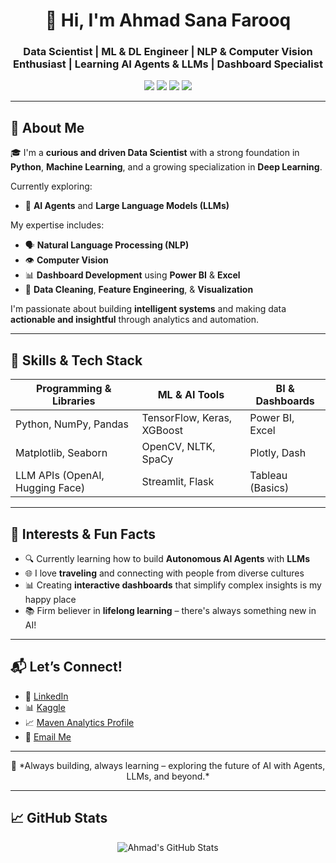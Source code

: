 <h1 align="center">👋 Hi, I'm Ahmad Sana Farooq</h1>

<h3 align="center">Data Scientist | ML & DL Engineer | NLP & Computer Vision Enthusiast | Learning AI Agents & LLMs | Dashboard Specialist</h3>

<p align="center">
  <img src="https://img.shields.io/badge/Python-3670A0?style=for-the-badge&logo=python&logoColor=white"/>
  <img src="https://img.shields.io/badge/TensorFlow-FF6F00?style=for-the-badge&logo=tensorflow&logoColor=white"/>
  <img src="https://img.shields.io/badge/PowerBI-F2C811?style=for-the-badge&logo=powerbi&logoColor=black"/>
  <img src="https://img.shields.io/badge/Excel-217346?style=for-the-badge&logo=microsoft-excel&logoColor=white"/>
</p>

---

## 🚀 About Me

🎓 I'm a **curious and driven Data Scientist** with a strong foundation in **Python**, **Machine Learning**, and a growing specialization in **Deep Learning**.

Currently exploring:
- 🧠 **AI Agents** and **Large Language Models (LLMs)**

My expertise includes:
- 🗣️ **Natural Language Processing (NLP)**  
- 👁️ **Computer Vision**  
- 📊 **Dashboard Development** using **Power BI** & **Excel**  
- 🧹 **Data Cleaning**, **Feature Engineering**, & **Visualization**

I'm passionate about building **intelligent systems** and making data **actionable and insightful** through analytics and automation.

---

## 🧠 Skills & Tech Stack

| Programming & Libraries | ML & AI Tools | BI & Dashboards |
|--------------------------|----------------|------------------|
| Python, NumPy, Pandas | TensorFlow, Keras, XGBoost | Power BI, Excel |
| Matplotlib, Seaborn | OpenCV, NLTK, SpaCy | Plotly, Dash |
| LLM APIs (OpenAI, Hugging Face) | Streamlit, Flask | Tableau (Basics) |

---

## 🌟 Interests & Fun Facts

- 🔍 Currently learning how to build **Autonomous AI Agents** with **LLMs**
- 🌐 I love **traveling** and connecting with people from diverse cultures
- 📊 Creating **interactive dashboards** that simplify complex insights is my happy place
- 📚 Firm believer in **lifelong learning** – there's always something new in AI!

---

## 📬 Let’s Connect!

- 🔗 [LinkedIn](https://www.linkedin.com/in/ahmad-sana-farooq/)
- 📊 [Kaggle](https://www.kaggle.com/ahmadsanafarooq)
- 📈 [Maven Analytics Profile](https://mavenanalytics.io/profile/083183a0-50d1-705f-485e-648bba64f2ed)
- 📧 [Email Me](mailto:ahmadsanafarooq@gmail.com)

---

<p align="center">
  🚀 *Always building, always learning – exploring the future of AI with Agents, LLMs, and beyond.*
</p>

---

## 📈 GitHub Stats

<p align="center">
  <img src="https://github-readme-stats.vercel.app/api?username=ahmadsanafarooq&show_icons=true&theme=radical" alt="Ahmad's GitHub Stats" />
</p>
